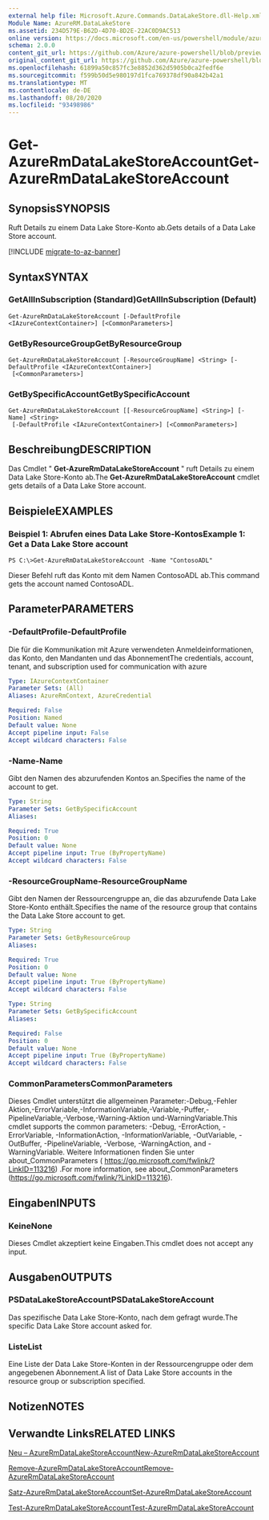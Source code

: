 ```yaml
---
external help file: Microsoft.Azure.Commands.DataLakeStore.dll-Help.xml
Module Name: AzureRM.DataLakeStore
ms.assetid: 234D579E-B62D-4D70-8D2E-22AC0D9AC513
online version: https://docs.microsoft.com/en-us/powershell/module/azurerm.datalakestore/get-azurermdatalakestoreaccount
schema: 2.0.0
content_git_url: https://github.com/Azure/azure-powershell/blob/preview/src/ResourceManager/DataLakeStore/Commands.DataLakeStore/help/Get-AzureRmDataLakeStoreAccount.md
original_content_git_url: https://github.com/Azure/azure-powershell/blob/preview/src/ResourceManager/DataLakeStore/Commands.DataLakeStore/help/Get-AzureRmDataLakeStoreAccount.md
ms.openlocfilehash: 61899a50c857fc3e8852d362d5905b0ca2fedf6e
ms.sourcegitcommit: f599b50d5e980197d1fca769378df90a842b42a1
ms.translationtype: MT
ms.contentlocale: de-DE
ms.lasthandoff: 08/20/2020
ms.locfileid: "93498986"
---
```

# <span data-ttu-id="d5a0c-101">Get-AzureRmDataLakeStoreAccount</span><span class="sxs-lookup"><span data-stu-id="d5a0c-101">Get-AzureRmDataLakeStoreAccount</span></span>

## <span data-ttu-id="d5a0c-102">Synopsis</span><span class="sxs-lookup"><span data-stu-id="d5a0c-102">SYNOPSIS</span></span>
<span data-ttu-id="d5a0c-103">Ruft Details zu einem Data Lake Store-Konto ab.</span><span class="sxs-lookup"><span data-stu-id="d5a0c-103">Gets details of a Data Lake Store account.</span></span>

[!INCLUDE [migrate-to-az-banner](../../includes/migrate-to-az-banner.md)]

## <span data-ttu-id="d5a0c-104">Syntax</span><span class="sxs-lookup"><span data-stu-id="d5a0c-104">SYNTAX</span></span>

### <span data-ttu-id="d5a0c-105">GetAllInSubscription (Standard)</span><span class="sxs-lookup"><span data-stu-id="d5a0c-105">GetAllInSubscription (Default)</span></span>
```
Get-AzureRmDataLakeStoreAccount [-DefaultProfile <IAzureContextContainer>] [<CommonParameters>]
```

### <span data-ttu-id="d5a0c-106">GetByResourceGroup</span><span class="sxs-lookup"><span data-stu-id="d5a0c-106">GetByResourceGroup</span></span>
```
Get-AzureRmDataLakeStoreAccount [-ResourceGroupName] <String> [-DefaultProfile <IAzureContextContainer>]
 [<CommonParameters>]
```

### <span data-ttu-id="d5a0c-107">GetBySpecificAccount</span><span class="sxs-lookup"><span data-stu-id="d5a0c-107">GetBySpecificAccount</span></span>
```
Get-AzureRmDataLakeStoreAccount [[-ResourceGroupName] <String>] [-Name] <String>
 [-DefaultProfile <IAzureContextContainer>] [<CommonParameters>]
```

## <span data-ttu-id="d5a0c-108">Beschreibung</span><span class="sxs-lookup"><span data-stu-id="d5a0c-108">DESCRIPTION</span></span>
<span data-ttu-id="d5a0c-109">Das Cmdlet " **Get-AzureRmDataLakeStoreAccount** " ruft Details zu einem Data Lake Store-Konto ab.</span><span class="sxs-lookup"><span data-stu-id="d5a0c-109">The **Get-AzureRmDataLakeStoreAccount** cmdlet gets details of a Data Lake Store account.</span></span>

## <span data-ttu-id="d5a0c-110">Beispiele</span><span class="sxs-lookup"><span data-stu-id="d5a0c-110">EXAMPLES</span></span>

### <span data-ttu-id="d5a0c-111">Beispiel 1: Abrufen eines Data Lake Store-Kontos</span><span class="sxs-lookup"><span data-stu-id="d5a0c-111">Example 1: Get a Data Lake Store account</span></span>
```
PS C:\>Get-AzureRmDataLakeStoreAccount -Name "ContosoADL"
```

<span data-ttu-id="d5a0c-112">Dieser Befehl ruft das Konto mit dem Namen ContosoADL ab.</span><span class="sxs-lookup"><span data-stu-id="d5a0c-112">This command gets the account named ContosoADL.</span></span>

## <span data-ttu-id="d5a0c-113">Parameter</span><span class="sxs-lookup"><span data-stu-id="d5a0c-113">PARAMETERS</span></span>

### <span data-ttu-id="d5a0c-114">-DefaultProfile</span><span class="sxs-lookup"><span data-stu-id="d5a0c-114">-DefaultProfile</span></span>
<span data-ttu-id="d5a0c-115">Die für die Kommunikation mit Azure verwendeten Anmeldeinformationen, das Konto, den Mandanten und das Abonnement</span><span class="sxs-lookup"><span data-stu-id="d5a0c-115">The credentials, account, tenant, and subscription used for communication with azure</span></span>

```yaml
Type: IAzureContextContainer
Parameter Sets: (All)
Aliases: AzureRmContext, AzureCredential

Required: False
Position: Named
Default value: None
Accept pipeline input: False
Accept wildcard characters: False
```

### <span data-ttu-id="d5a0c-116">-Name</span><span class="sxs-lookup"><span data-stu-id="d5a0c-116">-Name</span></span>
<span data-ttu-id="d5a0c-117">Gibt den Namen des abzurufenden Kontos an.</span><span class="sxs-lookup"><span data-stu-id="d5a0c-117">Specifies the name of the account to get.</span></span>

```yaml
Type: String
Parameter Sets: GetBySpecificAccount
Aliases: 

Required: True
Position: 0
Default value: None
Accept pipeline input: True (ByPropertyName)
Accept wildcard characters: False
```

### <span data-ttu-id="d5a0c-118">-ResourceGroupName</span><span class="sxs-lookup"><span data-stu-id="d5a0c-118">-ResourceGroupName</span></span>
<span data-ttu-id="d5a0c-119">Gibt den Namen der Ressourcengruppe an, die das abzurufende Data Lake Store-Konto enthält.</span><span class="sxs-lookup"><span data-stu-id="d5a0c-119">Specifies the name of the resource group that contains the Data Lake Store account to get.</span></span>

```yaml
Type: String
Parameter Sets: GetByResourceGroup
Aliases: 

Required: True
Position: 0
Default value: None
Accept pipeline input: True (ByPropertyName)
Accept wildcard characters: False
```

```yaml
Type: String
Parameter Sets: GetBySpecificAccount
Aliases: 

Required: False
Position: 0
Default value: None
Accept pipeline input: True (ByPropertyName)
Accept wildcard characters: False
```

### <span data-ttu-id="d5a0c-120">CommonParameters</span><span class="sxs-lookup"><span data-stu-id="d5a0c-120">CommonParameters</span></span>
<span data-ttu-id="d5a0c-121">Dieses Cmdlet unterstützt die allgemeinen Parameter:-Debug,-Fehler Aktion,-ErrorVariable,-InformationVariable,-Variable,-Puffer,-PipelineVariable,-Verbose,-Warning-Aktion und-WarningVariable.</span><span class="sxs-lookup"><span data-stu-id="d5a0c-121">This cmdlet supports the common parameters: -Debug, -ErrorAction, -ErrorVariable, -InformationAction, -InformationVariable, -OutVariable, -OutBuffer, -PipelineVariable, -Verbose, -WarningAction, and -WarningVariable.</span></span> <span data-ttu-id="d5a0c-122">Weitere Informationen finden Sie unter about_CommonParameters ( https://go.microsoft.com/fwlink/?LinkID=113216) .</span><span class="sxs-lookup"><span data-stu-id="d5a0c-122">For more information, see about_CommonParameters (https://go.microsoft.com/fwlink/?LinkID=113216).</span></span>

## <span data-ttu-id="d5a0c-123">Eingaben</span><span class="sxs-lookup"><span data-stu-id="d5a0c-123">INPUTS</span></span>

### <span data-ttu-id="d5a0c-124">Keine</span><span class="sxs-lookup"><span data-stu-id="d5a0c-124">None</span></span>
<span data-ttu-id="d5a0c-125">Dieses Cmdlet akzeptiert keine Eingaben.</span><span class="sxs-lookup"><span data-stu-id="d5a0c-125">This cmdlet does not accept any input.</span></span>

## <span data-ttu-id="d5a0c-126">Ausgaben</span><span class="sxs-lookup"><span data-stu-id="d5a0c-126">OUTPUTS</span></span>

### <span data-ttu-id="d5a0c-127">PSDataLakeStoreAccount</span><span class="sxs-lookup"><span data-stu-id="d5a0c-127">PSDataLakeStoreAccount</span></span>
<span data-ttu-id="d5a0c-128">Das spezifische Data Lake Store-Konto, nach dem gefragt wurde.</span><span class="sxs-lookup"><span data-stu-id="d5a0c-128">The specific Data Lake Store account asked for.</span></span>

### <span data-ttu-id="d5a0c-129">Liste<PSDataLakeStoreAccountBasic></span><span class="sxs-lookup"><span data-stu-id="d5a0c-129">List<PSDataLakeStoreAccountBasic></span></span>
<span data-ttu-id="d5a0c-130">Eine Liste der Data Lake Store-Konten in der Ressourcengruppe oder dem angegebenen Abonnement.</span><span class="sxs-lookup"><span data-stu-id="d5a0c-130">A list of Data Lake Store accounts in the resource group or subscription specified.</span></span>

## <span data-ttu-id="d5a0c-131">Notizen</span><span class="sxs-lookup"><span data-stu-id="d5a0c-131">NOTES</span></span>

## <span data-ttu-id="d5a0c-132">Verwandte Links</span><span class="sxs-lookup"><span data-stu-id="d5a0c-132">RELATED LINKS</span></span>

[<span data-ttu-id="d5a0c-133">Neu – AzureRmDataLakeStoreAccount</span><span class="sxs-lookup"><span data-stu-id="d5a0c-133">New-AzureRmDataLakeStoreAccount</span></span>](./New-AzureRmDataLakeStoreAccount.md)

[<span data-ttu-id="d5a0c-134">Remove-AzureRmDataLakeStoreAccount</span><span class="sxs-lookup"><span data-stu-id="d5a0c-134">Remove-AzureRmDataLakeStoreAccount</span></span>](./Remove-AzureRmDataLakeStoreAccount.md)

[<span data-ttu-id="d5a0c-135">Satz-AzureRmDataLakeStoreAccount</span><span class="sxs-lookup"><span data-stu-id="d5a0c-135">Set-AzureRmDataLakeStoreAccount</span></span>](./Set-AzureRmDataLakeStoreAccount.md)

[<span data-ttu-id="d5a0c-136">Test-AzureRmDataLakeStoreAccount</span><span class="sxs-lookup"><span data-stu-id="d5a0c-136">Test-AzureRmDataLakeStoreAccount</span></span>](./Test-AzureRmDataLakeStoreAccount.md)


